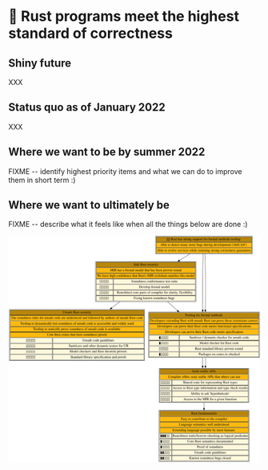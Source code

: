 # 🎯 Rust programs meet the highest standard of correctness

## Shiny future

XXX

## Status quo as of January 2022

XXX

## Where we want to be by summer 2022

FIXME -- identify highest priority items and what we can do to improve them in short term :)

## Where we want to ultimately be

FIXME -- describe what it feels like when all the things below are done :)

<a href="correct.svg">
<img src="correct.svg"></img>
</a>